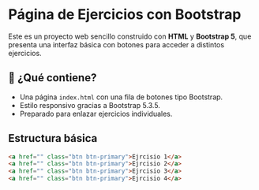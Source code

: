 # Página de Ejercicios con Bootstrap

Este es un proyecto web sencillo construido con **HTML** y **Bootstrap 5**, que presenta una interfaz básica con botones para acceder a distintos ejercicios.

## 🚀 ¿Qué contiene?

- Una página `index.html` con una fila de botones tipo Bootstrap.
- Estilo responsivo gracias a Bootstrap 5.3.5.
- Preparado para enlazar ejercicios individuales.

##  Estructura básica

```html
<a href="" class="btn btn-primary">Ejrcisio 1</a>
<a href="" class="btn btn-primary">Ejrcisio 2</a>
<a href="" class="btn btn-primary">Ejrcisio 3</a>
<a href="" class="btn btn-primary">Ejrcisio 4</a>
